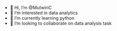 - 👋 Hi, I’m @MutwiriC
- 👀 I’m interested in data analytics
- 🌱 I’m currently learning python
- 💞️ I’m looking to collaborate on data analysis task

<!---
MutwiriC/MutwiriC is a ✨ special ✨ repository because its `README.md` (this file) appears on your GitHub profile.
You can click the Preview link to take a look at your changes.
--->
